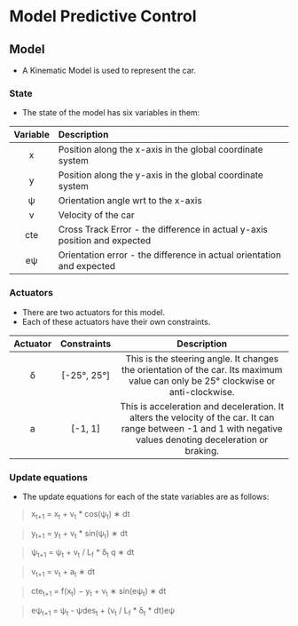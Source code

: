 # Model Predictive Control

## Model
- A Kinematic Model is used to represent the car.

### State
- The state of the model has six variables in them:

| Variable | Description                                                               |
|:--------:|:--------------------------------------------------------------------------|
|   x      | Position along the x-axis in the global coordinate system                 |
|   y      | Position along the y-axis in the global coordinate system                 |
|   ψ      | Orientation angle wrt to the x-axis                                       |
|   v      | Velocity of the car                                                       |
|   cte    | Cross Track Error - the difference in actual y-axis position and expected |
|   eψ     | Orientation error - the difference in actual orientation and expected     |

### Actuators
- There are two actuators for this model.
- Each of these actuators have their own constraints.

| Actuator | Constraints | Description                                                    |
|:--------:|:-----------:|:--------------------------------------------------------------:|
|   δ      | [-25°, 25°] | This is the steering angle. It changes the orientation of the car. Its maximum value can only be 25° clockwise or anti-clockwise.|
|   a      | [-1, 1]     | This is acceleration and deceleration. It alters the velocity of the car. It can range between -1 and 1 with negative values denoting deceleration or braking. |

### Update equations
- The update equations for each of the state variables are as follows:

> x<sub>t+1</sub> = x<sub>t</sub> + v<sub>t</sub> * cos(ψ<sub>t</sub>) ∗ dt

> y<sub>t+1</sub> = y<sub>t</sub> + v<sub>t</sub> * sin(ψ<sub>t</sub>) ∗ dt

> ψ<sub>t+1</sub> = ψ<sub>t</sub> + v<sub>t</sub> / L<sub>f</sub> * δ<sub>t</sub> q ∗ dt

> v<sub>t+1</sub> = v<sub>t</sub> + a<sub>t</sub> ∗ dt

> cte<sub>t+1</sub> = f(x<sub>t</sub>) − y<sub>t</sub> + v<sub>t</sub> ∗ sin(eψ<sub>t</sub>) ∗ dt

> eψ<sub>t+1</sub> = ψ<sub>t</sub> - ψdes<sub>t</sub> + (v<sub>t</sub> /  L<sub>f</sub>  *  δ<sub>t</sub> * dt)eψ
